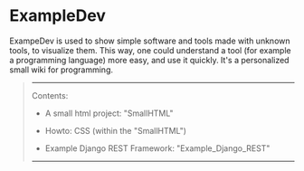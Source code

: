 # ExampleDev

ExampeDev is used to show simple software and tools made with unknown tools, to visualize them.
This way, one could understand a tool (for example a programming language) more easy, and use it quickly.
It's a personalized small wiki for programming.

>___
>Contents:
>
>- A small html project: "SmallHTML"
>- Howto: CSS (within the "SmallHTML")
>
>- Example Django REST Framework: "Example_Django_REST"
>
>___

